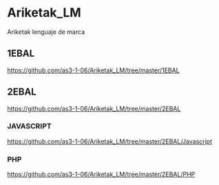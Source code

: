 # Ariketak_LM
Ariketak lenguaje de marca


## 1EBAL
https://github.com/as3-1-06/Ariketak_LM/tree/master/1EBAL

## 2EBAL
https://github.com/as3-1-06/Ariketak_LM/tree/master/2EBAL

### JAVASCRIPT
https://github.com/as3-1-06/Ariketak_LM/tree/master/2EBAL/Javascript

### PHP
https://github.com/as3-1-06/Ariketak_LM/tree/master/2EBAL/PHP



